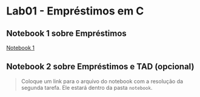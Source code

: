 # Lab01 - Empréstimos em C

## Notebook 1 sobre Empréstimos

[Notebook 1](notebook/emprestimo01.ipynb)

## Notebook 2 sobre Empréstimos e TAD (opcional)

> Coloque um link para o arquivo do notebook com a resolução da segunda tarefa. Ele estará dentro da pasta `notebook`.
